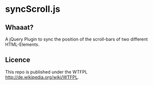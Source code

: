 # syncScroll.js

## Whaaat?
A jQuery Plugin to sync the position of the scroll-bars of two different HTML-Elements.

## Licence
This repo is published under the WTFPL <http://de.wikipedia.org/wiki/WTFPL>.